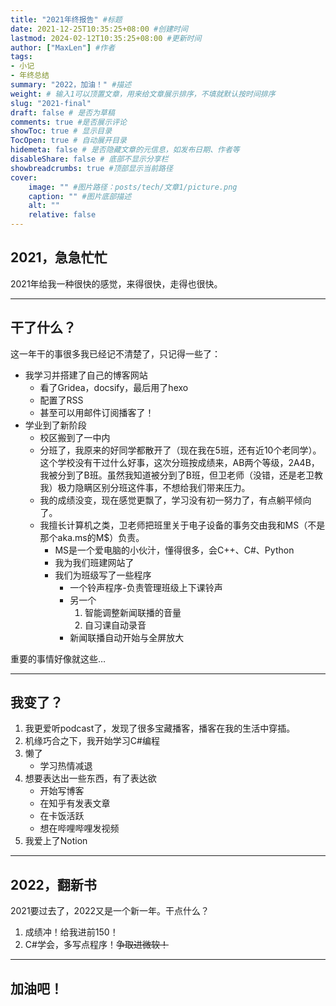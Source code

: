 ```yaml
---
title: "2021年终报告" #标题
date: 2021-12-25T10:35:25+08:00 #创建时间
lastmod: 2024-02-12T10:35:25+08:00 #更新时间
author: ["MaxLen"] #作者
tags: 
- 小记
- 年终总结
summary: "2022，加油！" #描述
weight: # 输入1可以顶置文章，用来给文章展示排序，不填就默认按时间排序
slug: "2021-final"
draft: false # 是否为草稿
comments: true #是否展示评论
showToc: true # 显示目录
TocOpen: true # 自动展开目录
hidemeta: false # 是否隐藏文章的元信息，如发布日期、作者等
disableShare: false # 底部不显示分享栏
showbreadcrumbs: true #顶部显示当前路径
cover:
    image: "" #图片路径：posts/tech/文章1/picture.png
    caption: "" #图片底部描述
    alt: ""
    relative: false
---
```

## 2021，急急忙忙

2021年给我一种很快的感觉，来得很快，走得也很快。

---
## 干了什么？

这一年干的事很多我已经记不清楚了，只记得一些了：

- 我学习并搭建了自己的博客网站
  - 看了Gridea，docsify，最后用了hexo
  - 配置了RSS
  - 甚至可以用邮件订阅播客了！
- 学业到了新阶段
  - 校区搬到了一中内
  - 分班了，我原来的好同学都散开了（现在我在5班，还有近10个老同学）。这个学校没有干过什么好事，这次分班按成绩来，AB两个等级，2A4B，我被分到了B班。虽然我知道被分到了B班，但卫老师（没错，还是老卫教我）极力隐瞒区别分班这件事，不想给我们带来压力。
  - 我的成绩没变，现在感觉更飘了，学习没有初一努力了，有点躺平倾向了。
  - 我擅长计算机之类，卫老师把班里关于电子设备的事务交由我和MS（不是那个aka.ms的M$）负责。
    - MS是一个爱电脑的小伙汁，懂得很多，会C++、C#、Python
    - 我为我们班建网站了
    - 我们为班级写了一些程序
      - 一个铃声程序-负责管理班级上下课铃声
      - 另一个
        1. 智能调整新闻联播的音量
        2. 自习课自动录音
      - 新闻联播自动开始与全屏放大

重要的事情好像就这些…

---
## 我变了？

1. 我更爱听podcast了，发现了很多宝藏播客，播客在我的生活中穿插。
2. 机缘巧合之下，我开始学习C#编程
3. 懒了
   - 学习热情减退
4. 想要表达出一些东西，有了表达欲
   - 开始写博客
   - 在知乎有发表文章
   - 在卡饭活跃
   - 想在哔哩哔哩发视频
5. 我爱上了Notion

---
## 2022，翻新书

2021要过去了，2022又是一个新一年。干点什么？

1. 成绩冲！给我进前150！
2. C#学会，多写点程序！~~争取进微软！~~

---
## 加油吧！
